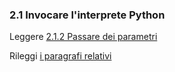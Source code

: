 <h3>2.1 Invocare l'interprete Python</h3> 

Leggere <a href="https://pytutorial-it.readthedocs.io/it/python3.13/interpreter.html#passare-dei-parametri"> 2.1.2 Passare dei parametri</a>

<div class="hint">
<p>
    Rileggi <a href="https://pytutorial-it.readthedocs.io/it/python3.13/interpreter.html#modalita-interattiva:~:text=Quando%20i%20comandi%20sono,veda%20Modalit%C3%A0%20interattiva."> i paragrafi relativi</a>
</p>
</div>
